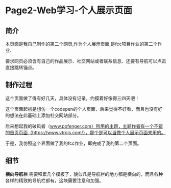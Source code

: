 # Page2-Web学习-个人展示页面

## 简介

本页面是我自己制作的第二个网页,作为个人展示页面,是fcc项目作业的第二个作业.

要求网页必须含有自己的作品展示、社交网站或者联系信息、还要有导航可以点击直接跳转锚点。

## 制作过程

这个页面做了得有好几天，具体没有记录，约摸着好像得三四天吧！

这个页面起初是想仿一个codepen的个人页面，后来觉得不好看，而且也没有好的想法在此基础上添加社交网站部分。

后来想起我的破风者（www.pofenger.com）所用的主题，主题作者有一个不错的首页页面（https://www.vtrois.com/），那个是可以当做个人展示页面来用的。

于是，我仿照这个界面做了我的fcc作业，即完成了我的第二个页面。

## 细节

**横向导航栏** 需要积累几个模板了，貌似凡是导航栏的地方都是横向的，而且各种各样的精致的导航栏都有，这块需要注意和加强。
